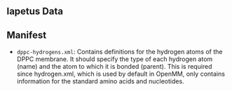 ## Iapetus Data

## Manifest

* `dppc-hydrogens.xml`: Contains definitions for the hydrogen atoms of the DPPC membrane. It should specify the type of each hydrogen atom (name) and the atom to which it is bonded (parent). This is required since hydrogen.xml, which is used by default in OpenMM, only contains information for the standard amino acids and nucleotides.
